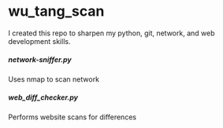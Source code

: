 # wu_tang_scan
I created this repo to sharpen my python, git, network,
and web development skills.


##### network-sniffer.py
Uses nmap to scan network

##### web_diff_checker.py
Performs website scans for differences
